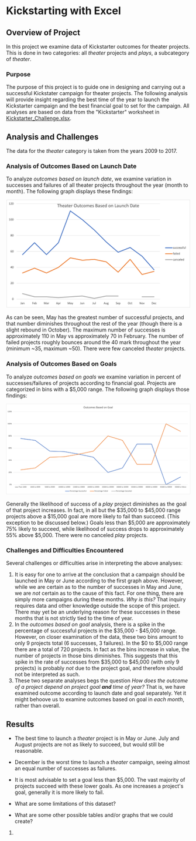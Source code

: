 # Kickstarting with Excel

## Overview of Project
In this project we examine data of Kickstarter outcomes for theater projects. This is done in two categories: all *theater* projects and *plays*, a subcategory of *theater*.

### Purpose
The purpose of this project is to guide one in designing and carrying out a successful Kickstater campaign for theater projects. The following analysis will provide insight regarding the best time of the year to launch the Kickstarter campaign and the best financial goal to set for the campaign. All analyses are based on data from the "Kickstarter" worksheet in [Kickstarter_Challenge.xlsx](Kickstarter_Challenge.xlsx).

## Analysis and Challenges
The data for the *theater* category is taken from the years 2009 to 2017.

### Analysis of Outcomes Based on Launch Date
To analyze *outcomes based on launch date*, we examine variation in successes and failures of all theater projects throughout the year (month to month). The following graph displays these findings:

![Outcomes Based on Launch Date Findings](resources/Theater_Outcomes_vs_Launch.png)

As can be seen, May has the greatest number of successful projects, and that number diminishes throughout the rest of the year (though there is a slight rebound in October). The maximum number of successes is approximately 110 in May vs approximately 70 in February. The number of failed projects roughly bounces around the 40 mark throughout the year (minimum ~35, maximum ~50). There were few canceled *theater* projects.

### Analysis of Outcomes Based on Goals
To analyze *outcomes based on goals* we examine variation in percent of successes/failures of projects according to financial goal. Projects are categorized in bins with a $5,000 range. The following graph displays those findings:

![Outcomes Based on Goals](resources/Outcomes_vs_Goals.png)

Generally the likelihood of success of a *play* project diminishes as the goal of that project increases. In fact, in all but the $35,000 to $45,000 range projects above a $15,000 goal are more likely to fail than succeed. (This exception to be discussed below.) Goals less than $5,000 are approximately 75% likely to succeed, while likelihood of success drops to approximately 55% above $5,000. There were no canceled *play* projects.

### Challenges and Difficulties Encountered
Several challenges or difficulties arise in interpreting the above analyses:

1. It is easy for one to arrive at the conclusion that a campaign should be launched in May or June according to the first graph above. However, while we are certain as to the number of successes in May and June, we are *not* certain as to the cause of this fact. For one thing, there are simply more campaigns during these months. *Why is this?* That inquiry requires data and other knowledge outside the scope of this project. There may yet be an underlying reason for these successes in these months that is not strictly tied to the time of year.
2. In the *outcomes based on goal* analysis, there is a spike in the percentage of successful projects in the $35,000 - $45,000 range. However, on closer examination of the data, these two bins amount to only 9 projects total (6 successes, 3 failures). In the $0 to $5,000 range there are a total of 720 projects. In fact as the bins increase in value, the number of projects in those bins diminishes. This suggests that this spike in the rate of successes from $35,000 to $45,000 (with only 9 projects) is probably *not* due to the project goal, and therefore should not be interpreted as such.
3. These two separate analyses begs the question *How does the outcome of a project depend on project goal **and** time of year?* That is, we have examined outcome according to launch date and goal separately. Yet it might behoove us to examine outcomes based on goal in *each month*, rather than overall.

## Results

- The best time to launch a *theater* project is in May or June. July and August projects are not as likely to succeed, but would still be reasonable.

- December is the worst time to launch a *theater* campaign, seeing almost an equal number of successes as failures.

- It is most advisable to set a goal less than $5,000. The vast majority of projects succeed with these lower goals. As one increases a project's goal, generally it is more likely to fail.

- What are some limitations of this dataset?

- What are some other possible tables and/or graphs that we could create?
1. 
